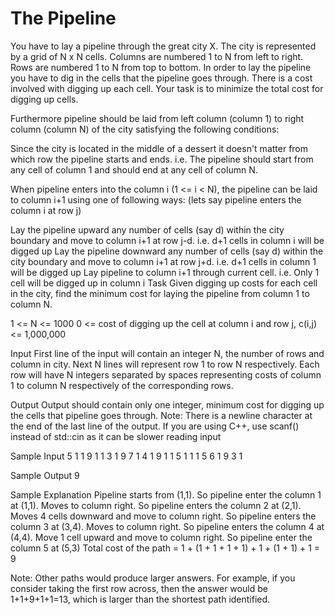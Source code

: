 # The Pipeline

You have to lay a pipeline through the great city X. The city is represented by a grid of N x N cells. Columns are numbered 1 to N from left to right. Rows are numbered 1 to N from top to bottom. In order to lay the pipeline you have to dig in the cells that the pipeline goes through. There is a cost involved with digging up each cell. Your task is to minimize the total cost for digging up cells.

Furthermore pipeline should be laid from left column (column 1) to right column (column N) of the city satisfying the following conditions:

Since the city is located in the middle of a dessert it doesn't matter from which row the pipeline starts and ends. i.e. The pipeline should start from any cell of column 1 and should end at any cell of column N.

When pipeline enters into the column i (1 <= i < N), the pipeline can be laid to column i+1 using one of following ways: (lets say pipeline enters the column i at row j)

Lay the pipeline upward any number of cells (say d) within the city boundary and move to column i+1 at row j-d. i.e. d+1 cells in column i will be digged up
Lay the pipeline downward any number of cells (say d) within the city boundary and move to column i+1 at row j+d. i.e. d+1 cells in column 1 will be digged up
Lay pipeline to column i+1 through current cell. i.e. Only 1 cell will be digged up in column i
Task
Given digging up costs for each cell in the city, find the minimum cost for laying the pipeline from column 1 to column N.

1 <= N <= 1000 
0 <= cost of digging up the cell at column i and row j, c(i,j)<= 1,000,000

Input
First line of the input will contain an integer N, the number of rows and column in city. 
Next N lines will represent row 1 to row N respectively. 
Each row will have N integers separated by spaces representing costs of column 1 to column N respectively of the corresponding rows.

Output
Output should contain only one integer, minimum cost for digging up the cells that pipeline goes through. 
Note: There is a newline character at the end of the last line of the output. If you are using C++, use scanf() instead of std::cin as it can be slower reading input

Sample Input
5 
1 1 9 1 1 
3 1 9 7 1 
4 1 9 1 1 
5 1 1 1 5 
6 1 9 3 1

Sample Output
9

Sample Explanation
Pipeline starts from (1,1). 
So pipeline enter the column 1 at (1,1). Moves to column right. 
So pipeline enters the column 2 at (2,1). Moves 4 cells downward and move to column right. 
So pipeline enters the column 3 at (3,4). Moves to column right. 
So pipeline enters the column 4 at (4,4). Move 1 cell upward and move to column right. 
So pipeline enter the column 5 at (5,3) 
Total cost of the path = 1 + (1 + 1 + 1 + 1) + 1 + (1 + 1) + 1 = 9

Note: Other paths would produce larger answers. For example, if you consider taking the first row across, then the answer would be 1+1+9+1+1=13, which is larger than the shortest path identified.
